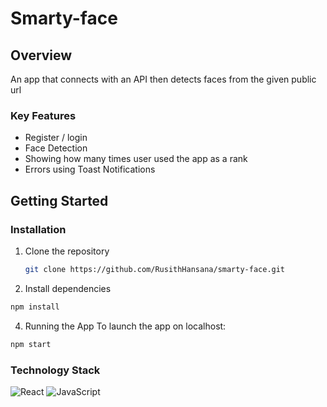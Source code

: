 # Smarty-face

## Overview
An app that connects with an API then detects faces from the given public url

### Key Features

- Register / login
- Face Detection
- Showing how many times user used the app as a rank
- Errors using Toast Notifications


## Getting Started 

### Installation 

1. Clone the repository
    ```bash
    git clone https://github.com/RusithHansana/smarty-face.git
    ```
2. Install dependencies
```bash
npm install
```
4. Running the App
To launch the app on localhost:
```bash
npm start
```

### Technology Stack
![React](https://img.shields.io/badge/react-%2320232a.svg?style=for-the-badge&logo=react&logoColor=%2361DAFB)
![JavaScript](https://img.shields.io/badge/javascript-%23323330.svg?style=for-the-badge&logo=javascript&logoColor=%23F7DF1E)
